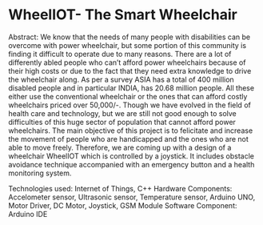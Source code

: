 # WheelIOT- The Smart Wheelchair
Abstract: We know that the needs of many people with disabilities can be overcome with power wheelchair, but some portion of this community is finding it difficult to operate due to many reasons. There are a lot of differently abled people who can’t afford power wheelchairs because of their high costs or due to the fact that they need extra knowledge to drive the wheelchair along.
As per a survey ASIA has a total of 400 million disabled people and in particular INDIA, has 20.68 million people. All these either use the conventional wheelchair or the ones that can afford costly wheelchairs priced over 50,000/-. Though we have evolved in the field of health care and technology, but we are still not good enough to solve difficulties of this huge sector of population that cannot afford power wheelchairs.
The main objective of this project is to felicitate and increase the movement of people who are handicapped and the ones who are not able to move freely. Therefore, we are coming up with a design of a wheelchair WheelIOT which is controlled by a joystick. It includes obstacle avoidance technique accompanied with an emergency button and a health monitoring system.

Technologies used: Internet of Things, C++
Hardware Components: Accelometer sensor, Ultrasonic sensor, Temperature sensor, Arduino UNO, Motor Driver, DC Motor, Joystick, GSM Module
Software Component: Arduino IDE

